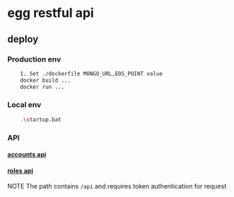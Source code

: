 # egg restful api

## deploy
### Production env

```bash
    1. Set ./dockerfile MONGO_URL,EOS_POINT value
    docker build ...
    docker run ...
```

### Local env

```bash
    .\startup.bat
```

### API

#### [accounts api](https://github.com/drunken005/egg-restlful/.documents/user.md)
#### [roles api](https://github.com/drunken005/egg-restlful/.documents/role.md)

NOTE
The path contains `/api` and requires token authentication for request